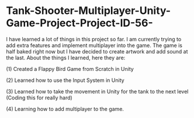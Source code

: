 # Tank-Shooter-Multiplayer-Unity-Game-Project-Project-ID-56-

I have learned a lot of things in this project so far. I am currently trying to add extra features and implement multiplayer into the game. The game is half baked right now but I have decided to create artwork and add sound at the last. About the things I learned, here they are:

(1) Created a Flappy Bird Game from Scratch in Unity

(2) Learned how to use the Input System in Unity

(3) Learned how to take the movement in Unity for the tank to the next level (Coding this for really hard)

(4) Learning how to add multiplayer to the game.
